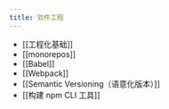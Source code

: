 ```yaml
---
title: 软件工程
---
```

- [[工程化基础]]
- [[monorepos]]
- [[Babel]]
- [[Webpack]]
- [[Semantic Versioning（语意化版本）]]
- [[构建 npm CLI 工具]]